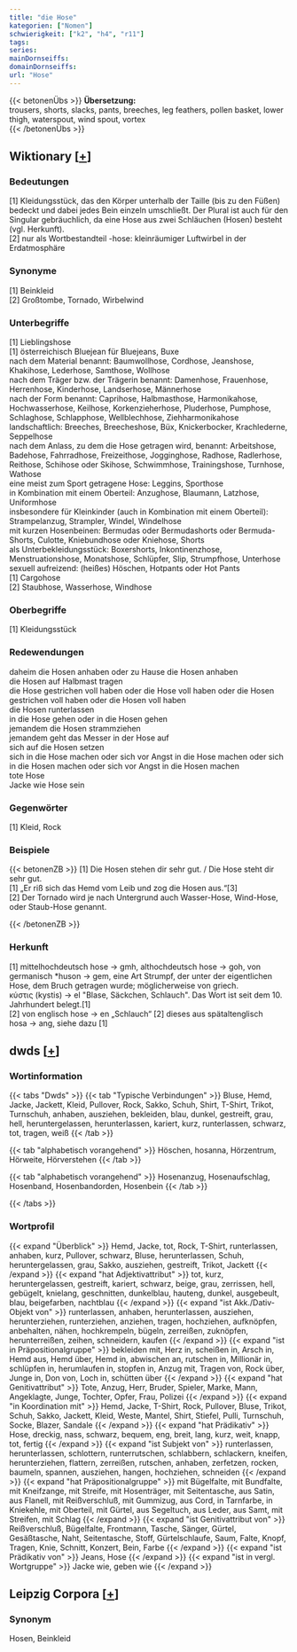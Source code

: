 ```yaml
---
title: "die Hose"
kategorien: ["Nomen"]
schwierigkeit: ["k2", "h4", "r11"]
tags:
series:
mainDornseiffs:
domainDornseiffs:
url: "Hose"
---
```


{{< betonenÜbs >}}
**Übersetzung:**  
trousers, shorts, slacks, pants, breeches, leg feathers, pollen basket, lower  thigh, waterspout, wind spout, vortex  
{{< /betonenÜbs >}}

## Wiktionary [[+](https://de.wiktionary.org/wiki/Hose)]

### Bedeutungen
[1] Kleidungsstück, das den Körper unterhalb der Taille (bis zu den Füßen) bedeckt und dabei jedes Bein einzeln umschließt. Der Plural ist auch für den Singular gebräuchlich, da eine Hose aus zwei Schläuchen (Hosen) besteht (vgl. Herkunft).  
[2] nur als Wortbestandteil -hose: kleinräumiger Luftwirbel in der Erdatmosphäre  

### Synonyme
[1] Beinkleid  
[2] Großtombe, Tornado, Wirbelwind  

### Unterbegriffe
[1] Lieblingshose  
[1] österreichisch Bluejean für Bluejeans, Buxe  
nach dem Material benannt: Baumwollhose, Cordhose, Jeanshose, Khakihose, Lederhose, Samthose, Wollhose  
nach dem Träger bzw. der Trägerin benannt: Damenhose, Frauenhose, Herrenhose, Kinderhose, Landserhose, Männerhose  
nach der Form benannt: Caprihose, Halbmasthose, Harmonikahose,  Hochwasserhose, Keilhose, Korkenzieherhose, Pluderhose, Pumphose, Schlaghose, Schlapphose, Wellblechhose, Ziehharmonikahose  
landschaftlich: Breeches, Breecheshose, Büx, Knickerbocker, Krachlederne, Seppelhose  
nach dem Anlass, zu dem die Hose getragen wird, benannt: Arbeitshose, Badehose, Fahrradhose, Freizeithose, Jogginghose, Radhose, Radlerhose, Reithose, Schihose oder Skihose, Schwimmhose, Trainingshose, Turnhose, Wathose  
eine meist zum Sport getragene Hose: Leggins, Sporthose  
in Kombination mit einem Oberteil: Anzughose, Blaumann, Latzhose, Uniformhose  
insbesondere für Kleinkinder (auch in Kombination mit einem Oberteil): Strampelanzug, Strampler, Windel, Windelhose  
mit kurzen Hosenbeinen: Bermudas oder Bermudashorts oder Bermuda-Shorts, Culotte, Kniebundhose oder Kniehose, Shorts  
als Unterbekleidungsstück: Boxershorts, Inkontinenzhose, Menstruationshose, Monatshose, Schlüpfer, Slip, Strumpfhose, Unterhose  
sexuell aufreizend: (heißes) Höschen, Hotpants oder Hot Pants  
[1] Cargohose  
[2] Staubhose, Wasserhose, Windhose  

### Oberbegriffe
[1] Kleidungsstück  

### Redewendungen
daheim die Hosen anhaben oder zu Hause die Hosen anhaben  
die Hosen auf Halbmast tragen  
die Hose gestrichen voll haben oder die Hose voll haben oder die Hosen gestrichen voll haben oder die Hosen voll haben  
die Hosen runterlassen  
in die Hose gehen oder in die Hosen gehen  
jemandem die Hosen strammziehen  
jemandem geht das Messer in der Hose auf  
sich auf die Hosen setzen  
sich in die Hose machen oder sich vor Angst in die Hose machen oder sich in die Hosen machen oder sich vor Angst in die Hosen machen  
tote Hose  
Jacke wie Hose sein  

### Gegenwörter
[1] Kleid, Rock  

### Beispiele
{{< betonenZB >}}
[1] Die Hosen stehen dir sehr gut. / Die Hose steht dir sehr gut.  
[1] „Er riß sich das Hemd vom Leib und zog die Hosen aus.“[3]  
[2] Der Tornado wird je nach Untergrund auch Wasser-Hose, Wind-Hose, oder Staub-Hose genannt.  

{{< /betonenZB >}}
### Herkunft
[1] mittelhochdeutsch hose → gmh, althochdeutsch hose → goh, von germanisch *huson → gem, eine Art Strumpf, der unter der eigentlichen Hose, dem Bruch getragen wurde; möglicherweise von griech. κύστις (kystis) → el "Blase, Säckchen, Schlauch". Das Wort ist seit dem 10. Jahrhundert belegt.[1]  
[2] von englisch hose → en „Schlauch“ [2] dieses aus spätaltenglisch hosa → ang, siehe dazu [1]  



## dwds [[+](https://www.dwds.de/wb/Hose)]

### Wortinformation
{{< tabs "Dwds" >}}
{{< tab "Typische Verbindungen" >}}
Bluse, Hemd, Jacke, Jackett, Kleid, Pullover, Rock, Sakko, Schuh, Shirt, T-Shirt, Trikot, Turnschuh, anhaben, ausziehen, bekleiden, blau, dunkel, gestreift, grau, hell, heruntergelassen, herunterlassen, kariert, kurz, runterlassen, schwarz, tot, tragen, weiß
{{< /tab >}}

{{< tab "alphabetisch vorangehend" >}}
Höschen, hosanna, Hörzentrum, Hörweite, Hörverstehen
{{< /tab >}}

{{< tab "alphabetisch vorangehend" >}}
Hosenanzug, Hosenaufschlag, Hosenband, Hosenbandorden, Hosenbein
{{< /tab >}}

{{< /tabs >}}

### Wortprofil
{{< expand "Überblick" >}} Hemd, Jacke, tot, Rock, T-Shirt, runterlassen, anhaben, kurz, Pullover, schwarz, Bluse, herunterlassen, Schuh, heruntergelassen, grau, Sakko, ausziehen, gestreift, Trikot, Jackett {{< /expand >}}
{{< expand "hat Adjektivattribut" >}} tot, kurz, heruntergelassen, gestreift, kariert, schwarz, beige, grau, zerrissen, hell, gebügelt, knielang, geschnitten, dunkelblau, hauteng, dunkel, ausgebeult, blau, beigefarben, nachtblau {{< /expand >}}
{{< expand "ist Akk./Dativ-Objekt von" >}} runterlassen, anhaben, herunterlassen, ausziehen, herunterziehen, runterziehen, anziehen, tragen, hochziehen, aufknöpfen, anbehalten, nähen, hochkrempeln, bügeln, zerreißen, zuknöpfen, herunterreißen, zeihen, schneidern, kaufen {{< /expand >}}
{{< expand "ist in Präpositionalgruppe" >}} bekleiden mit, Herz in, scheißen in, Arsch in, Hemd aus, Hemd über, Hemd in, abwischen an, rutschen in, Millionär in, schlüpfen in, herumlaufen in, stopfen in, Anzug mit, Tragen von, Rock über, Junge in, Don von, Loch in, schütten über {{< /expand >}}
{{< expand "hat Genitivattribut" >}} Tote, Anzug, Herr, Bruder, Spieler, Marke, Mann, Angeklagte, Junge, Tochter, Opfer, Frau, Polizei {{< /expand >}}
{{< expand "in Koordination mit" >}} Hemd, Jacke, T-Shirt, Rock, Pullover, Bluse, Trikot, Schuh, Sakko, Jackett, Kleid, Weste, Mantel, Shirt, Stiefel, Pulli, Turnschuh, Socke, Blazer, Sandale {{< /expand >}}
{{< expand "hat Prädikativ" >}} Hose, dreckig, nass, schwarz, bequem, eng, breit, lang, kurz, weit, knapp, tot, fertig {{< /expand >}}
{{< expand "ist Subjekt von" >}} runterlassen, herunterlassen, schlottern, runterrutschen, schlabbern, schlackern, kneifen, herunterziehen, flattern, zerreißen, rutschen, anhaben, zerfetzen, rocken, baumeln, spannen, ausziehen, hangen, hochziehen, schneiden {{< /expand >}}
{{< expand "hat Präpositionalgruppe" >}} mit Bügelfalte, mit Bundfalte, mit Kneifzange, mit Streife, mit Hosenträger, mit Seitentasche, aus Satin, aus Flanell, mit Reißverschluß, mit Gummizug, aus Cord, in Tarnfarbe, in Kniekehle, mit Oberteil, mit Gürtel, aus Segeltuch, aus Leder, aus Samt, mit Streifen, mit Schlag {{< /expand >}}
{{< expand "ist Genitivattribut von" >}} Reißverschluß, Bügelfalte, Frontmann, Tasche, Sänger, Gürtel, Gesäßtasche, Naht, Seitentasche, Stoff, Gürtelschlaufe, Saum, Falte, Knopf, Tragen, Knie, Schnitt, Konzert, Bein, Farbe {{< /expand >}}
{{< expand "ist Prädikativ von" >}} Jeans, Hose {{< /expand >}}
{{< expand "ist in vergl. Wortgruppe" >}} Jacke wie, geben wie {{< /expand >}}

## Leipzig Corpora [[+](https://corpora.uni-leipzig.de/en/res?word=Hose&corpusId=deu_newscrawl-public_2018)]


### Synonym
Hosen, Beinkleid

